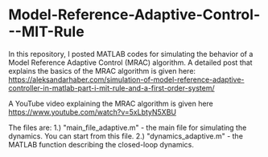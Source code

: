 # Model-Reference-Adaptive-Control---MIT-Rule

In this repository, I posted MATLAB codes for simulating the behavior of a Model Reference Adaptive Control (MRAC) algorithm. 
A detailed post that explains the basics of the MRAC algorithm is given here:
https://aleksandarhaber.com/simulation-of-model-reference-adaptive-controller-in-matlab-part-i-mit-rule-and-a-first-order-system/

A YouTube video explaining the MRAC algorithm is given here
https://www.youtube.com/watch?v=5xLbtyN5XBU

The files are: 
1.) "main_file_adaptive.m" - the main file for simulating the dynamics. You can start from this file.
2.) "dynamics_adaptive.m" - the MATLAB function describing the closed-loop dynamics. 

